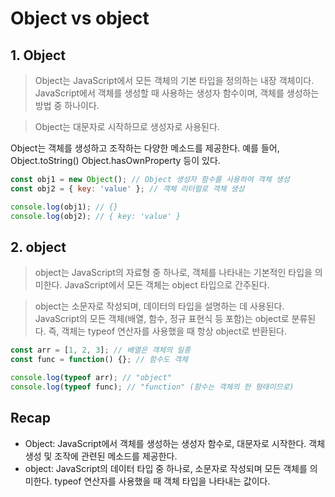 # Object vs object

## 1. Object
>  Object는 JavaScript에서 모든 객체의 기본 타입을 정의하는 내장 객체이다. JavaScript에서 객체를 생성할 때 사용하는 생성자 함수이며, 객체를 생성하는 방법 중 하나이다.

> Object는 대문자로 시작하므로 생성자로 사용된다.

 Object는 객체를 생성하고 조작하는 다양한 메소드를 제공한다. 예를 들어, Object.toString() Object.hasOwnProperty 등이 있다.
```javascript
const obj1 = new Object(); // Object 생성자 함수를 사용하여 객체 생성
const obj2 = { key: 'value' }; // 객체 리터럴로 객체 생성

console.log(obj1); // {}
console.log(obj2); // { key: 'value' }
```

## 2. object
> object는 JavaScript의 자료형 중 하나로, 객체를 나타내는 기본적인 타입을 의미한다. JavaScript에서 모든 객체는 object 타입으로 간주된다.

> object는 소문자로 작성되며, 데이터의 타입을 설명하는 데 사용된다.
 JavaScript의 모든 객체(배열, 함수, 정규 표현식 등 포함)는 object로 분류된다. 즉, 객체는 typeof 연산자를 사용했을 때 항상 object로 반환된다.

```javascript
const arr = [1, 2, 3]; // 배열은 객체의 일종
const func = function() {}; // 함수도 객체

console.log(typeof arr); // "object"
console.log(typeof func); // "function" (함수는 객체의 한 형태이므로)
```
## Recap
- Object: JavaScript에서 객체를 생성하는 생성자 함수로, 대문자로 시작한다. 객체 생성 및 조작에 관련된 메소드를 제공한다.
- object: JavaScript의 데이터 타입 중 하나로, 소문자로 작성되며 모든 객체를 의미한다. typeof 연산자를 사용했을 때 객체 타입을 나타내는 값이다.